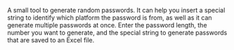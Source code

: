 A small tool to generate random passwords. It can help you insert a special string to identify which platform the password is from, as well as it can generate multiple passwords at once. Enter the password length, the number you want to generate, and the special string to generate passwords that are saved to an Excel file.
